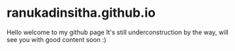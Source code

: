 # ranukadinsitha.github.io
Hello welcome to my github page
It's still underconstruction by the way, will see you with good content soon :) 
